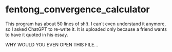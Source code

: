 # fentong_convergence_calculator
This program has about 50 lines of sh!t. I can't even understand it anymore, so I asked ChatGPT to re-write it. It is uploaded only because a friend wants to have it quoted in his essay.

WHY WOULD YOU EVEN OPEN THIS FILE...
